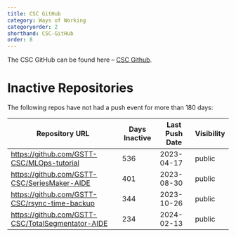 ```yaml
---
title: CSC GitHub
category: Ways of Working
categoryorder: 2
shorthand: CSC-GitHub
order: 8
---
```


The CSC GitHub can be found here – <a href="https://github.com/GSTT-CSC/">CSC Github</a>.

# Inactive Repositories

The following repos have not had a push event for more than 180 days:

| Repository URL | Days Inactive | Last Push Date | Visibility |
| --- | --- | --- | --- |
| https://github.com/GSTT-CSC/MLOps-tutorial | 536 | 2023-04-17 | public |
| https://github.com/GSTT-CSC/SeriesMaker-AIDE | 401 | 2023-08-30 | public |
| https://github.com/GSTT-CSC/rsync-time-backup | 344 | 2023-10-26 | public |
| https://github.com/GSTT-CSC/TotalSegmentator-AIDE | 234 | 2024-02-13 | public |
